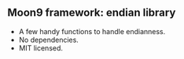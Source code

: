 ## Moon9 framework: endian library
- A few handy functions to handle endianness.
- No dependencies.
- MIT licensed.
